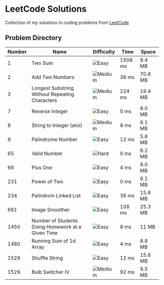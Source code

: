 # LeetCode Solutions

Collection of my solutions to coding problems from [LeetCode](https://leetcode.com)

## Problem Directory

Number | Name | Difficulty | Time | Space
--- | --- | --- | --- | ---
1 | Two Sum | ![Easy](https://img.shields.io/static/v1?label=&message=Easy&color=brightgreen&style=for-the-badge) | 1508 ms | 9.4 MB
2 | Add Two Numbers | ![Medium](https://img.shields.io/static/v1?label=&message=Medium&color=yellow&style=for-the-badge) | 36 ms | 70.6 MB
3 | Longest Substring Without Repeating Characters | ![Medium](https://img.shields.io/static/v1?label=&message=Medium&color=yellow&style=for-the-badge) | 224 ms | 19.4 MB
7 | Reverse Integer | ![Easy](https://img.shields.io/static/v1?label=&message=Easy&color=brightgreen&style=for-the-badge) | 0 ms | 6.0 MB
8 | String to Integer (atoi) | ![Medium](https://img.shields.io/static/v1?label=&message=Medium&color=yellow&style=for-the-badge) | 8 ms | 6.1 MB
9 | Palindrome Number | ![Easy](https://img.shields.io/static/v1?label=&message=Easy&color=brightgreen&style=for-the-badge) | 12 ms | 5.8 MB
65 | Valid Number | ![Hard](https://img.shields.io/static/v1?label=&message=Hard&color=red&style=for-the-badge) | 0 ms | 6.2 MB
66 | Plus One | ![Easy](https://img.shields.io/static/v1?label=&message=Easy&color=brightgreen&style=for-the-badge) | 4 ms | 9.0 MB
231 | Power of Two | ![Easy](https://img.shields.io/static/v1?label=&message=Easy&color=brightgreen&style=for-the-badge) | 0 ms | 6.1 MB
234 | Palindrom Linked List | ![Easy](https://img.shields.io/static/v1?label=&message=Easy&color=brightgreen&style=for-the-badge) | 36 ms | 15.8 MB
661 | Image Smoother | ![Easy](https://img.shields.io/static/v1?label=&message=Easy&color=brightgreen&style=for-the-badge) | 108 ms | 25.3 MB
1450 | Number of Students Doing Homework at a Given Time | ![Easy](https://img.shields.io/static/v1?label=&message=Easy&color=brightgreen&style=for-the-badge) | 8 ms | 11 MB
1480 | Running Sum of 1d Array | ![Easy](https://img.shields.io/static/v1?label=&message=Easy&color=brightgreen&style=for-the-badge) | 4 ms | 8.8 MB
1528 | Shuffle String | ![Easy](https://img.shields.io/static/v1?label=&message=Easy&color=brightgreen&style=for-the-badge) | 12 ms | 15.6 MB
1529 | Bulb Switcher IV | ![Medium](https://img.shields.io/static/v1?label=&message=Medium&color=yellow&style=for-the-badge) | 92 ms | 9.5 MB